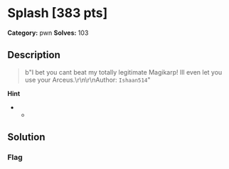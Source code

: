 # Splash [383 pts]

**Category:** pwn
**Solves:** 103

## Description
>b"I bet you cant beat my totally legitimate Magikarp! Ill even let you use your Arceus.\r\n\r\nAuthor: `Ishaan514`"

**Hint**
* -

## Solution

### Flag

